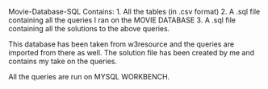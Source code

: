 Movie-Database-SQL
Contains: 
          1. All the tables (in .csv format)
          2. A .sql file containing all the queries I ran on the MOVIE DATABASE
          3. A .sql file containing all the solutions to the above queries.
          
This database has been taken from w3resource and the queries are imported from there as well.
The solution file has been created by me and contains my take on the queries.

All the queries are run on MYSQL WORKBENCH.
